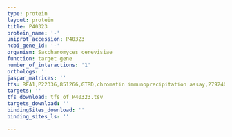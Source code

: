 ```yaml
---
type: protein
layout: protein
title: P40323
protein_name: '-'
uniprot_accession: P40323
ncbi_gene_id: '-'
organism: Saccharomyces cerevisiae
function: target gene
number_of_interactions: '1'
orthologs: ''
jaspar_matrices: ''
tfs: RFA1,P22336,851266,GTRD,chromatin immunoprecipitation assay,27924024%5Buid%5D,No
targets: ''
tfs_download: tfs_of_P40323.tsv
targets_download: ''
bindingSites_download: ''
binding_sites_ls: ''

---
```

